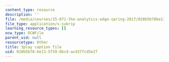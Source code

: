 ```yaml
---
content_type: resource
description: ''
file: /media/courses/15-071-the-analytics-edge-spring-2017/028b5b78be135f398bcdac437fcd5e27_-G_d3A0x_0Y.vtt
file_type: application/x-subrip
learning_resource_types: []
ocw_type: OCWFile
parent_uid: null
resourcetype: Other
title: 3play caption file
uid: 028b5b78-be13-5f39-8bcd-ac437fcd5e27
---
```

